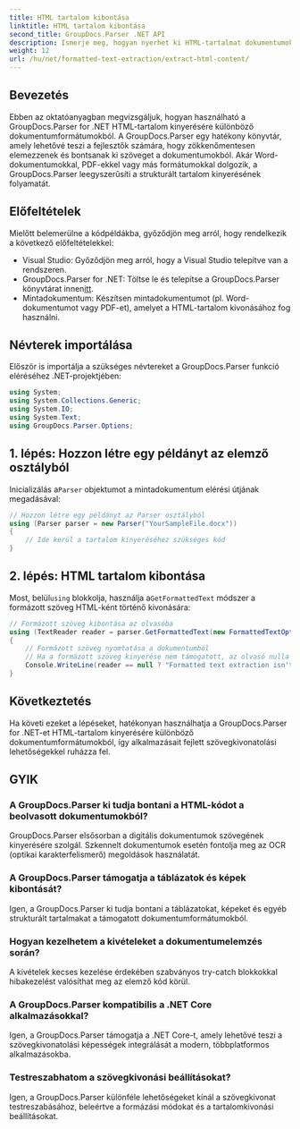```yaml
---
title: HTML tartalom kibontása
linktitle: HTML tartalom kibontása
second_title: GroupDocs.Parser .NET API
description: Ismerje meg, hogyan nyerhet ki HTML-tartalmat dokumentumokból a GroupDocs.Parser for .NET segítségével. Könnyen követhető oktatóanyag kódpéldákkal és lépésről lépésre útmutatóval.
weight: 12
url: /hu/net/formatted-text-extraction/extract-html-content/
---
```

## Bevezetés
Ebben az oktatóanyagban megvizsgáljuk, hogyan használható a GroupDocs.Parser for .NET HTML-tartalom kinyerésére különböző dokumentumformátumokból. A GroupDocs.Parser egy hatékony könyvtár, amely lehetővé teszi a fejlesztők számára, hogy zökkenőmentesen elemezzenek és bontsanak ki szöveget a dokumentumokból. Akár Word-dokumentumokkal, PDF-ekkel vagy más formátumokkal dolgozik, a GroupDocs.Parser leegyszerűsíti a strukturált tartalom kinyerésének folyamatát.
## Előfeltételek
Mielőtt belemerülne a kódpéldákba, győződjön meg arról, hogy rendelkezik a következő előfeltételekkel:
- Visual Studio: Győződjön meg arról, hogy a Visual Studio telepítve van a rendszeren.
-  GroupDocs.Parser for .NET: Töltse le és telepítse a GroupDocs.Parser könyvtárat innen[itt](https://releases.groupdocs.com/parser/net/).
- Mintadokumentum: Készítsen mintadokumentumot (pl. Word-dokumentumot vagy PDF-et), amelyet a HTML-tartalom kivonásához fog használni.

## Névterek importálása
Először is importálja a szükséges névtereket a GroupDocs.Parser funkció eléréséhez .NET-projektjében:
```csharp
using System;
using System.Collections.Generic;
using System.IO;
using System.Text;
using GroupDocs.Parser.Options;
```
## 1. lépés: Hozzon létre egy példányt az elemző osztályból
 Inicializálás a`Parser` objektumot a mintadokumentum elérési útjának megadásával:
```csharp
// Hozzon létre egy példányt az Parser osztályból
using (Parser parser = new Parser("YourSampleFile.docx"))
{
    // Ide kerül a tartalom kinyeréséhez szükséges kód
}
```
## 2. lépés: HTML tartalom kibontása
 Most, belül`using` blokkolja, használja a`GetFormattedText` módszer a formázott szöveg HTML-ként történő kivonására:
```csharp
// Formázott szöveg kibontása az olvasóba
using (TextReader reader = parser.GetFormattedText(new FormattedTextOptions(FormattedTextMode.Html)))
{
    // Formázott szöveg nyomtatása a dokumentumból
    // Ha a formázott szöveg kinyerése nem támogatott, az olvasó nulla
    Console.WriteLine(reader == null ? "Formatted text extraction isn't supported" : reader.ReadToEnd());
}
```

## Következtetés
Ha követi ezeket a lépéseket, hatékonyan használhatja a GroupDocs.Parser for .NET-et HTML-tartalom kinyerésére különböző dokumentumformátumokból, így alkalmazásait fejlett szövegkivonatolási lehetőségekkel ruházza fel.

## GYIK
### A GroupDocs.Parser ki tudja bontani a HTML-kódot a beolvasott dokumentumokból?
GroupDocs.Parser elsősorban a digitális dokumentumok szövegének kinyerésére szolgál. Szkennelt dokumentumok esetén fontolja meg az OCR (optikai karakterfelismerő) megoldások használatát.
### A GroupDocs.Parser támogatja a táblázatok és képek kibontását?
Igen, a GroupDocs.Parser ki tudja bontani a táblázatokat, képeket és egyéb strukturált tartalmakat a támogatott dokumentumformátumokból.
### Hogyan kezelhetem a kivételeket a dokumentumelemzés során?
A kivételek kecses kezelése érdekében szabványos try-catch blokkokkal hibakezelést valósíthat meg az elemző kód körül.
### A GroupDocs.Parser kompatibilis a .NET Core alkalmazásokkal?
Igen, a GroupDocs.Parser támogatja a .NET Core-t, amely lehetővé teszi a szövegkivonatolási képességek integrálását a modern, többplatformos alkalmazásokba.
### Testreszabhatom a szövegkivonási beállításokat?
Igen, a GroupDocs.Parser különféle lehetőségeket kínál a szövegkivonat testreszabásához, beleértve a formázási módokat és a tartalomkivonási beállításokat.